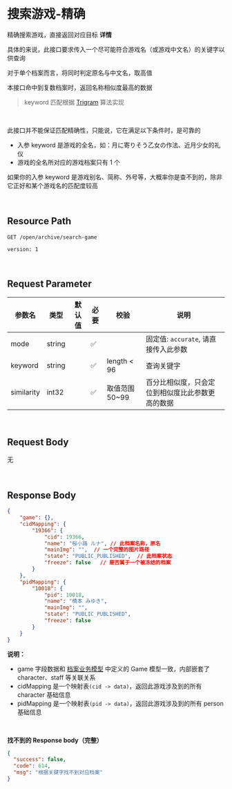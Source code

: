 # 搜索游戏-精确

精确搜索游戏，直接返回对应目标 **详情**

具体的来说，此接口要求传入一个尽可能符合游戏名（或游戏中文名）的关键字以供查询

对于单个档案而言，将同时判定原名与中文名，取高值

本接口命中到复数档案时，返回名称相似度最高的数据

> keyword 匹配根据 [Trigram](https://lhncbc.nlm.nih.gov/ii/tools/MTI/trigram.html) 算法实现

<br>

此接口并不能保证匹配精确性，只能说，它在满足以下条件时，是可靠的

* 入参 keyword 是游戏的全名，如：月に寄りそう乙女の作法、近月少女的礼仪
* 游戏的全名所对应的游戏档案只有 1 个

如果你的入参 keyword 是游戏别名、简称、外号等，大概率你是查不到的，除非它正好和某个游戏名的匹配度较高



<br>

## Resource Path

`GET /open/archive/search-game`

`version: 1`

<br>

## Request Parameter

| 参数名 | 类型     |   默认值  | 必要  | 校验  | 说明                        |
|-----|--------|-----|-----|-----|---------------------------|
|  mode   | string |     |   ✅  |     | 固定值: `accurate`, 请直接传入此参数 |
|   keyword  | string |     |  ✅   |  length < 96   | 查询关键字                     |
|    similarity | int32  |     |   ✅  |  取值范围 50~99   | 百分比相似度，只会定位到相似度比此参数更高的数据  |

<br>

## Request Body
无

<br>

## Response Body
```json
{
    "game": {},
    "cidMapping": {
        "19366": {
            "cid": 19366,
            "name": "桜小路 ルナ", // 此档案名称，原名
            "mainImg": "",  // 一个完整的图片路径
            "state": "PUBLIC_PUBLISHED",  // 此档案状态
            "freeze": false   // 是否属于一个被冻结的档案
        }
    },
    "pidMapping": {
        "10018": {
            "pid": 10018,
            "name": "橋本 みゆき",
            "mainImg": "",
            "state": "PUBLIC_PUBLISHED",
            "freeze": false
        }
    }
}
```

**说明：**

* game 字段数据和 [档案业务模型](business-model.md) 中定义的 Game 模型一致，内部嵌套了 character、staff 等关联关系
* cidMapping 是一个映射表`(cid -> data)`，返回此游戏涉及到的所有 character 基础信息
* pidMapping 是一个映射表`(pid -> data)`，返回此游戏涉及到的所有 person 基础信息

<br>

**找不到的 Response body（完整）**
```json
{
  "success": false,
  "code": 614,
  "msg": "根据关键字找不到对应档案"
}
```
